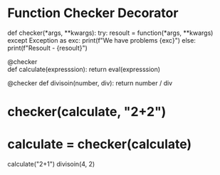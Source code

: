 # Function Checker Decorator

def checker(*args, **kwargs):
    try:
        resoult = function(*args, **kwargs)
    except Exception as exc:
        print(f"We have problems {exc}")
    else:
        print(f"Resoult - {resoult}")


@checker  
def calculate(expresssion):
    return eval(expresssion)


@checker
def divisoin(number, div):
    return number / div

# checker(calculate, "2+2")

# calculate = checker(calculate)

calculate("2+1")
divisoin(4, 2)
